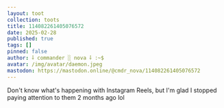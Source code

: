 ```yaml
---
layout: toot
collection: toots
title: 114082261405076572
date: 2025-02-28
published: true
tags: []
pinned: false
author: ⸸ commander ░ nova ⸸ :~$
avatar: /img/avatar/daemon.jpeg
mastodon: https://mastodon.online/@cmdr_nova/114082261405076572
---
```


Don't know what's happening with Instagram Reels, but I'm glad I stopped paying attention to them 2 months ago lol
